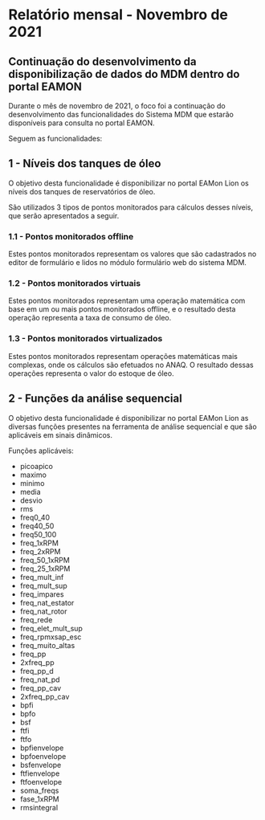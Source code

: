 # Relatório mensal - Novembro de 2021

## Continuação do desenvolvimento da disponibilização de dados do MDM dentro do portal EAMON

Durante o mês de novembro de 2021, o foco foi a continuação do desenvolvimento das funcionalidades do Sistema MDM que estarão disponíveis para consulta no portal EAMON.

Seguem as funcionalidades:

## 1 - Níveis dos tanques de óleo

O objetivo desta funcionalidade é disponibilizar no portal EAMon Lion os níveis dos tanques de reservatórios de  óleo.

São utilizados 3 tipos de pontos monitorados para cálculos desses níveis, que serão apresentados a seguir.

### 1.1 - Pontos monitorados offline

Estes pontos monitorados representam os valores que são cadastrados no editor de formulário e lidos no módulo formulário web do sistema MDM.

### 1.2 - Pontos monitorados virtuais

Estes pontos monitorados representam uma operação matemática com base em um ou mais pontos monitorados offline, e o resultado desta operação representa a taxa de consumo de óleo.

### 1.3 - Pontos monitorados virtualizados

Estes pontos monitorados representam operações matemáticas mais complexas, onde os cálculos são efetuados no ANAQ. O resultado dessas operações representa o valor do estoque de óleo.

## 2 - Funções da análise sequencial

O objetivo desta funcionalidade é disponibilizar no portal EAMon Lion as diversas funções presentes na ferramenta de análise sequencial e que são aplicáveis em sinais dinâmicos.

Funções aplicáveis:

- picoapico
- maximo
- minimo
- media
- desvio
- rms
- freq0_40
- freq40_50
- freq50_100
- freq_1xRPM
- freq_2xRPM
- freq_50_1xRPM
- freq_25_1xRPM
- freq_mult_inf
- freq_mult_sup
- freq_impares
- freq_nat_estator
- freq_nat_rotor
- freq_rede
- freq_elet_mult_sup
- freq_rpmxsap_esc
- freq_muito_altas
- freq_pp
- 2xfreq_pp
- freq_pp_d
- freq_nat_pd
- freq_pp_cav
- 2xfreq_pp_cav
- bpfi
- bpfo
- bsf
- ftfi
- ftfo
- bpfienvelope
- bpfoenvelope
- bsfenvelope
- ftfienvelope
- ftfoenvelope
- soma_freqs
- fase_1xRPM
- rmsintegral

